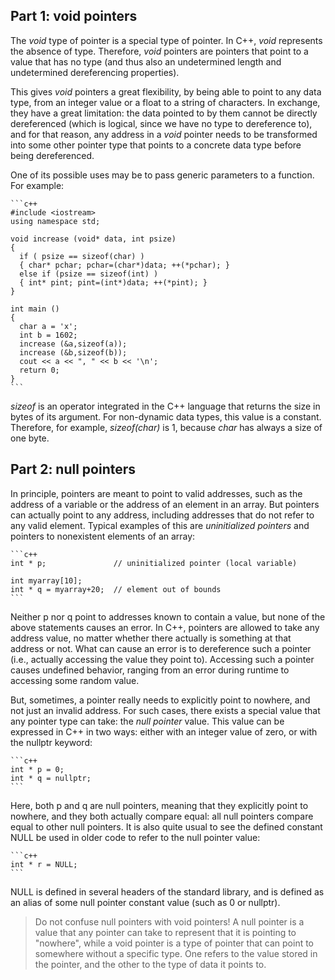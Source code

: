 ## Part 1: void pointers

The *void* type of pointer is a special type of pointer. In C++, *void* represents the absence of type. Therefore, *void* pointers are pointers that point to a value that has no type (and thus also an undetermined length and undetermined dereferencing properties).

This gives *void* pointers a great flexibility, by being able to point to any data type, from an integer value or a float to a string of characters. In exchange, they have a great limitation: the data pointed to by them cannot be directly dereferenced (which is logical, since we have no type to dereference to), and for that reason, any address in a *void* pointer needs to be transformed into some other pointer type that points to a concrete data type before being dereferenced.

One of its possible uses may be to pass generic parameters to a function. For example: 

    ```c++
    #include <iostream>
    using namespace std;

    void increase (void* data, int psize)
    {
      if ( psize == sizeof(char) )
      { char* pchar; pchar=(char*)data; ++(*pchar); }
      else if (psize == sizeof(int) )
      { int* pint; pint=(int*)data; ++(*pint); }
    }

    int main ()
    {
      char a = 'x';
      int b = 1602;
      increase (&a,sizeof(a));
      increase (&b,sizeof(b));
      cout << a << ", " << b << '\n';
      return 0;
    }
    ```

*sizeof* is an operator integrated in the C++ language that returns the size in bytes of its argument. For non-dynamic data types, this value is a constant. Therefore, for example, *sizeof(char)* is 1, because *char* has always a size of one byte. 

## Part 2: null pointers

In principle, pointers are meant to point to valid addresses, such as the address of a variable or the address of an element in an array. But pointers can actually point to any address, including addresses that do not refer to any valid element. Typical examples of this are *uninitialized pointers* and pointers to nonexistent elements of an array:

    ```c++
    int * p;               // uninitialized pointer (local variable)

    int myarray[10];
    int * q = myarray+20;  // element out of bounds 
    ```

Neither p nor q point to addresses known to contain a value, but none of the above statements causes an error. In C++, pointers are allowed to take any address value, no matter whether there actually is something at that address or not. What can cause an error is to dereference such a pointer (i.e., actually accessing the value they point to). Accessing such a pointer causes undefined behavior, ranging from an error during runtime to accessing some random value.

But, sometimes, a pointer really needs to explicitly point to nowhere, and not just an invalid address. For such cases, there exists a special value that any pointer type can take: the *null pointer* value. This value can be expressed in C++ in two ways: either with an integer value of zero, or with the nullptr keyword:

    ```c++
    int * p = 0;
    int * q = nullptr;
    ```

Here, both p and q are null pointers, meaning that they explicitly point to nowhere, and they both actually compare equal: all null pointers compare equal to other null pointers. It is also quite usual to see the defined constant NULL be used in older code to refer to the null pointer value:

    ```c++
    int * r = NULL;
    ```

NULL is defined in several headers of the standard library, and is defined as an alias of some null pointer constant value (such as 0 or nullptr).

> Do not confuse null pointers with void pointers! A null pointer is a value that any pointer can take to represent that it is pointing to "nowhere", while a void pointer is a type of pointer that can point to somewhere without a specific type. One refers to the value stored in the pointer, and the other to the type of data it points to.
